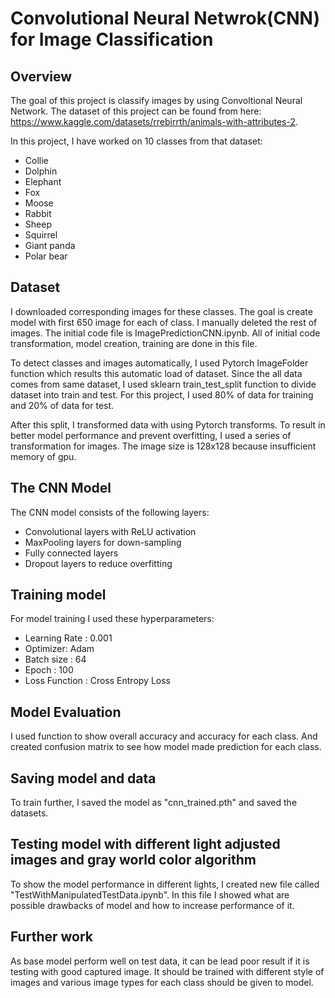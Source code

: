 # Convolutional Neural Netwrok(CNN) for Image Classification

## Overview
The goal of this project is classify images by using Convoltional Neural Network. The dataset of this project can be found from here: https://www.kaggle.com/datasets/rrebirrth/animals-with-attributes-2. 

In this project, I have worked on 10 classes from that dataset: 
* Collie
* Dolphin
* Elephant
* Fox
* Moose
* Rabbit
* Sheep
* Squirrel
* Giant panda
* Polar bear

## Dataset
I downloaded corresponding images for these classes. The goal is create model with first 650 image for each of class. I manually deleted the rest of images. 
The initial code file is ImagePredictionCNN.ipynb. All of initial code transformation, model creation, training are done in this file. 

To detect classes and images automatically, I used Pytorch ImageFolder function which results this automatic load of dataset. Since the all data comes from same dataset, 
I used sklearn train_test_split function to divide dataset into train and test.
For this project, I used 80% of data for training and 20% of data for test. 

After this split, I transformed data with using Pytorch transforms. To result in better model performance and prevent overfitting, I used a series of transformation for images. 
The image size is 128x128 because insufficient memory of gpu.

## The CNN Model

The CNN model consists of the following layers:
* Convolutional layers with ReLU activation
* MaxPooling layers for down-sampling
* Fully connected layers
* Dropout layers to reduce overfitting

## Training model

For model training I used these hyperparameters: 
* Learning Rate : 0.001
* Optimizer: Adam 
* Batch size : 64
* Epoch : 100
* Loss Function : Cross Entropy Loss

## Model Evaluation 
I used function to show overall accuracy and accuracy for each class. And created confusion matrix to see how model made prediction for each class.

## Saving model and data
To train further, I saved the model as "cnn_trained.pth" and saved the datasets. 

## Testing model with different light adjusted images and gray world color algorithm
To show the model performance in different lights, I created new file called "TestWithManipulatedTestData.ipynb". In this file I showed what are possible drawbacks of model and how to increase performance of it.

## Further work
As base model perform well on test data, it can be lead poor result if it is testing with good captured image. It should be trained with different style of images and various image types for 
each class should be given to model.

 

